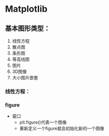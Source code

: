 # Matplotlib
## 基本图形类型：
1. 线性方程
2. 散点图
3. 条形图
4. 等高线图
5. 图片
6. 3D图像
7. 大小图片嵌套

### 线性方程：

### figure
+ 窗口
    + plt.figure()代表一个图像
    + 重新定义一个figure就会初始化新的一个图像